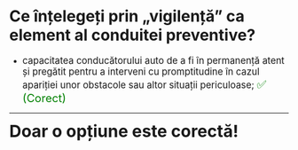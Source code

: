 # Ce înțelegeți prin „vigilență” ca element al conduitei preventive?

- <span style="font-size: larger;">capacitatea conducătorului auto de a fi în permanență atent și pregătit pentru a interveni cu promptitudine în cazul apariției unor obstacole sau altor situații periculoase; <span style="color: green; font-size: larger;">✅ (Corect)</span></span>

---

<span style="font-size: 30px; font-weight: bold;">**Doar o opțiune este corectă!**</span>